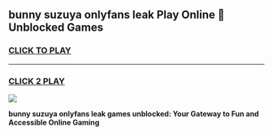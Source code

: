 
## bunny suzuya onlyfans leak Play Online 👋 Unblocked Games
<h3>
<a href="https://premium.freeplayer.one?title=bunny_suzuya_onlyfans_leak&ref=19F">CLICK TO PLAY</a></h3>
<hr>

<h3>
<a href="https://premium.freeplayer.one?title=bunny_suzuya_onlyfans_leak&ref=19F">CLICK 2 PLAY</a>
  
</h3>

<a href="https://premium.freeplayer.one?title=bunny_suzuya_onlyfans_leak&ref=19F"><img src="https://clearcache.store/games.png"></a>


**bunny suzuya onlyfans leak games unblocked: Your Gateway to Fun and Accessible Online Gaming**

